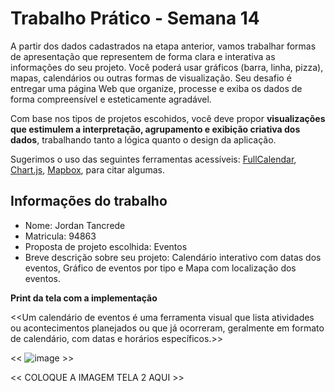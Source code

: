 
# Trabalho Prático - Semana 14

A partir dos dados cadastrados na etapa anterior, vamos trabalhar formas de apresentação que representem de forma clara e interativa as informações do seu projeto. Você poderá usar gráficos (barra, linha, pizza), mapas, calendários ou outras formas de visualização. Seu desafio é entregar uma página Web que organize, processe e exiba os dados de forma compreensível e esteticamente agradável.

Com base nos tipos de projetos escohidos, você deve propor **visualizações que estimulem a interpretação, agrupamento e exibição criativa dos dados**, trabalhando tanto a lógica quanto o design da aplicação.

Sugerimos o uso das seguintes ferramentas acessíveis: [FullCalendar](https://fullcalendar.io/), [Chart.js](https://www.chartjs.org/), [Mapbox](https://docs.mapbox.com/api/), para citar algumas.

## Informações do trabalho

- Nome: Jordan Tancrede
- Matricula: 94863
- Proposta de projeto escolhida: Eventos
- Breve descrição sobre seu projeto: Calendário interativo com datas dos eventos, Gráfico de eventos por tipo e Mapa com localização dos eventos.

**Print da tela com a implementação**

<<Um calendário de eventos é uma ferramenta visual que lista atividades ou acontecimentos planejados ou que já ocorreram, geralmente em formato de calendário, com datas e horários específicos.>>

<< ![image](https://github.com/user-attachments/assets/6e38a359-50a5-48fd-bb86-4c84dd997e46) >>

<<  COLOQUE A IMAGEM TELA 2 AQUI >>
